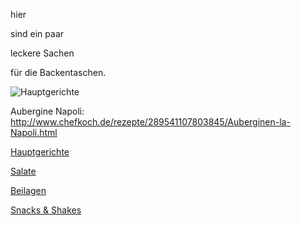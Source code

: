 hier

sind ein paar 

leckere Sachen 

für die Backentaschen.


![Hauptgerichte](http://www.lecker.de/media/redaktionell/leckerde/rezeptsammlungen/hauptgerichte_2/hbv_1293/chianti-gulasch.jpg)

Aubergine Napoli: http://www.chefkoch.de/rezepte/289541107803845/Auberginen-la-Napoli.html

[Hauptgerichte](pages/hauptgerichte/)

[Salate](pages/salate/)

[Beilagen](pages/beilagen/)

[Snacks & Shakes ](pages/snacks_und_shakes/)